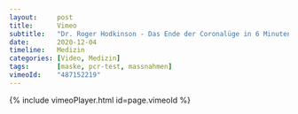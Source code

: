 ```yaml
---
layout:     post
title:      Vimeo
subtitle:   "Dr. Roger Hodkinson - Das Ende der Coronalüge in 6 Minuten"
date:       2020-12-04
timeline:   Medizin
categories: [Video, Medizin]
tags:       [maske, pcr-test, massnahmen]
vimeoId:    "487152219"
---
```

{% include vimeoPlayer.html id=page.vimeoId %}
